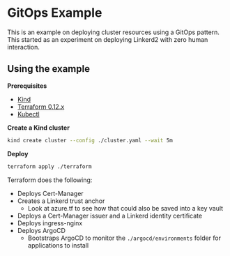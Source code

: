 # GitOps Example

This is an example on deploying cluster resources using a GitOps pattern. This started as an experiment on deploying Linkerd2 with zero human interaction.

## Using the example

**Prerequisites**
- [Kind](https://kind.sigs.k8s.io/docs/user/quick-start/)
- [Terraform 0.12.x](https://releases.hashicorp.com/terraform/)
- [Kubectl](https://v1-16.docs.kubernetes.io/docs/tasks/tools/install-kubectl/)

**Create a Kind cluster**

```bash
kind create cluster --config ./cluster.yaml --wait 5m
```

**Deploy**

```bash
terraform apply ./terraform
```

Terraform does the following:
- Deploys Cert-Manager
- Creates a Linkerd trust anchor
    - Look at azure.tf to see how that could also be saved into a key vault
- Deploys a Cert-Manager issuer and a Linkerd identity certificate
- Deploys ingress-nginx
- Deploys ArgoCD
    - Bootstraps ArgoCD to monitor the `./argocd/environments` folder for applications to install
